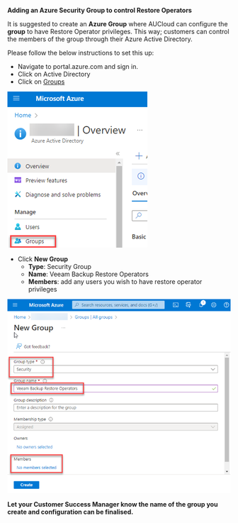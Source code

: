 **Adding an Azure Security Group to control Restore Operators**

It is suggested to create an **Azure Group** where AUCloud can configure the **group** to have Restore Operator privileges. This way; customers can control the members of the group through their Azure Active Directory.


Please follow the below instructions to set this up:

- Navigate to     portal.azure.com and sign in.
- Click on Active Directory
- Click on [Groups](https://portal.azure.com/#view/Microsoft_AAD_IAM/ActiveDirectoryMenuBlade/~/Groups)
       
![img](./assets/restore-operators-1.png)

- Click **New Group**
  - **Type**: Security Group
  - **Name**: Veeam Backup Restore      Operators
  - **Members**: add any users you      wish to have restore operator privileges

![img](./assets/restore-operators-2.png)

**Let your Customer Success Manager know the name of the group you create and configuration can be finalised.**
